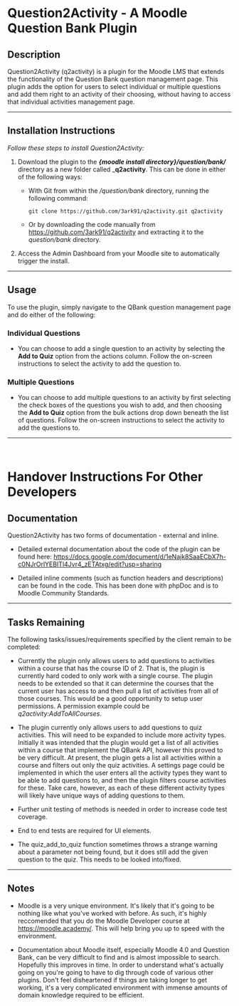# Question2Activity - A Moodle Question Bank Plugin

## Description
Question2Activity (q2activity) is a plugin for the Moodle LMS that extends the functionality of the Question Bank question management page. This plugin adds the option for users to select individual or multiple questions and add them right to an activity of their choosing, without having to access that individual activities management page.

---

## Installation Instructions
_Follow these steps to install Question2Activity:_
1. Download the plugin to the ___{moodle install directory}/question/bank/___ directory as a new folder called ___q2activity__. This can be done in either of the following ways:
    - With Git from within the _/question/bank_ directory, running the following command: 
        ```
        git clone https://github.com/3ark91/q2activity.git q2activity
        ```
    - Or by downloading the code manually from https://github.com/3ark91/q2activity and extracting it to the _question/bank_ directory.

2. Access the Admin Dashboard from your Moodle site to automatically trigger the install.

---

## Usage
To use the plugin, simply navigate to the QBank question management page and do either of the following:

### Individual Questions
- You can choose to add a single question to an activity by selecting the __Add to Quiz__ option from the actions column. Follow the on-screen instructions to select the activity to add the question to.

### Multiple Questions
- You can choose to add multiple questions to an activity by first selecting the check boxes of the questions you wish to add, and then choosing the __Add to Quiz__ option from the bulk actions drop down beneath the list of questions. Follow the on-screen instructions to select the activity to add the questions to.

---

<br />

# Handover Instructions For Other Developers

## Documentation
Question2Activity has two forms of documentation - external and inline.

- Detailed external documentation about the code of the plugin can be found here: https://docs.google.com/document/d/1eNajk8SaaECbX7h-c0NJrOrlYEBITl4Jvr4_zETAtxg/edit?usp=sharing

- Detailed inline comments (such as function headers and descriptions) can be found in the code. This has been done with phpDoc and is to Moodle Community Standards.

---

## Tasks Remaining
The following tasks/issues/requirements specified by the client remain to be completed:
- Currently the plugin only allows users to add questions to activities within a course that has the course ID of 2. That is, the plugin is currently hard coded to only work with a single course. The plugin needs to be extended so that it can determine the courses that the current user has access to and then pull a list of activities from all of those courses. This would be a good opportunity to setup user permissions. A permission example could be _q2activity:AddToAllCourses_.

- The plugin currently only allows users to add questions to quiz activities. This will need to be expanded to include more activity types. Initially it was intended that the plugin would get a list of all activities within a course that implement the QBank API, however this proved to be very difficult. At present, the plugin gets a list all activities within a course and filters out only the quiz activities. A settings page could be implemented in which the user enters all the activity types they want to be able to add questions to, and then the plugin filters course activities for these. Take care, however, as each of these different activity types will likely have unique ways of adding questions to them.

- Further unit testing of methods is needed in order to increase code test coverage.

- End to end tests are required for UI elements.

- The quiz_add_to_quiz function sometimes throws a strange warning about a parameter not being found, but it does still add the given question to the quiz. This needs to be looked into/fixed.

---

## Notes

- Moodle is a very unique environment. It's likely that it's going to be nothing like what you've worked with before. As such, it's highly reccomended that you do the Moodle Developer course at https://moodle.academy/. This will help bring you up to speed with the environment.

- Documentation about Moodle itself, especially Moodle 4.0 and Question Bank, can be very difficult to find and is almost impossible to search. Hopefully this improves in time. In order to understand what's actually going on you're going to have to dig through code of various other plugins. Don't feel disheartened if things are taking longer to get working, it's a very complicated environment with immense amounts of domain knowledge required to be efficient.

